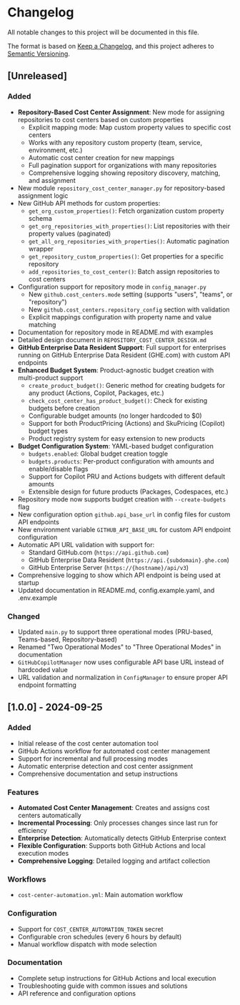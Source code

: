 # Changelog

All notable changes to this project will be documented in this file.

The format is based on [Keep a Changelog](https://keepachangelog.com/en/1.0.0/),
and this project adheres to [Semantic Versioning](https://semver.org/spec/v2.0.0.html).

## [Unreleased]

### Added
- **Repository-Based Cost Center Assignment**: New mode for assigning repositories to cost centers based on custom properties
  - Explicit mapping mode: Map custom property values to specific cost centers
  - Works with any repository custom property (team, service, environment, etc.)
  - Automatic cost center creation for new mappings
  - Full pagination support for organizations with many repositories
  - Comprehensive logging showing repository discovery, matching, and assignment
- New module `repository_cost_center_manager.py` for repository-based assignment logic
- New GitHub API methods for custom properties:
  - `get_org_custom_properties()`: Fetch organization custom property schema
  - `get_org_repositories_with_properties()`: List repositories with their property values (paginated)
  - `get_all_org_repositories_with_properties()`: Automatic pagination wrapper
  - `get_repository_custom_properties()`: Get properties for a specific repository
  - `add_repositories_to_cost_center()`: Batch assign repositories to cost centers
- Configuration support for repository mode in `config_manager.py`
  - New `github.cost_centers.mode` setting (supports "users", "teams", or "repository")
  - New `github.cost_centers.repository_config` section with validation
  - Explicit mappings configuration with property name and value matching
- Documentation for repository mode in README.md with examples
- Detailed design document in `REPOSITORY_COST_CENTER_DESIGN.md`
- **GitHub Enterprise Data Resident Support**: Full support for enterprises running on GitHub Enterprise Data Resident (GHE.com) with custom API endpoints
- **Enhanced Budget System**: Product-agnostic budget creation with multi-product support
  - `create_product_budget()`: Generic method for creating budgets for any product (Actions, Copilot, Packages, etc.)
  - `check_cost_center_has_product_budget()`: Check for existing budgets before creation
  - Configurable budget amounts (no longer hardcoded to $0)
  - Support for both ProductPricing (Actions) and SkuPricing (Copilot) budget types
  - Product registry system for easy extension to new products
- **Budget Configuration System**: YAML-based budget configuration
  - `budgets.enabled`: Global budget creation toggle
  - `budgets.products`: Per-product configuration with amounts and enable/disable flags
  - Support for Copilot PRU and Actions budgets with different default amounts
  - Extensible design for future products (Packages, Codespaces, etc.)
- Repository mode now supports budget creation with `--create-budgets` flag
- New configuration option `github.api_base_url` in config files for custom API endpoints
- New environment variable `GITHUB_API_BASE_URL` for custom API endpoint configuration
- Automatic API URL validation with support for:
  - Standard GitHub.com (`https://api.github.com`)
  - GitHub Enterprise Data Resident (`https://api.{subdomain}.ghe.com`)
  - GitHub Enterprise Server (`https://{hostname}/api/v3`)
- Comprehensive logging to show which API endpoint is being used at startup
- Updated documentation in README.md, config.example.yaml, and .env.example

### Changed
- Updated `main.py` to support three operational modes (PRU-based, Teams-based, Repository-based)
- Renamed "Two Operational Modes" to "Three Operational Modes" in documentation
- `GitHubCopilotManager` now uses configurable API base URL instead of hardcoded value
- URL validation and normalization in `ConfigManager` to ensure proper API endpoint formatting

## [1.0.0] - 2024-09-25

### Added
- Initial release of the cost center automation tool
- GitHub Actions workflow for automated cost center management
- Support for incremental and full processing modes
- Automatic enterprise detection and cost center assignment
- Comprehensive documentation and setup instructions

### Features
- **Automated Cost Center Management**: Creates and assigns cost centers automatically
- **Incremental Processing**: Only processes changes since last run for efficiency
- **Enterprise Detection**: Automatically detects GitHub Enterprise context
- **Flexible Configuration**: Supports both GitHub Actions and local execution modes
- **Comprehensive Logging**: Detailed logging and artifact collection

### Workflows
- `cost-center-automation.yml`: Main automation workflow

### Configuration
- Support for `COST_CENTER_AUTOMATION_TOKEN` secret
- Configurable cron schedules (every 6 hours by default)
- Manual workflow dispatch with mode selection

### Documentation
- Complete setup instructions for GitHub Actions and local execution
- Troubleshooting guide with common issues and solutions
- API reference and configuration options
